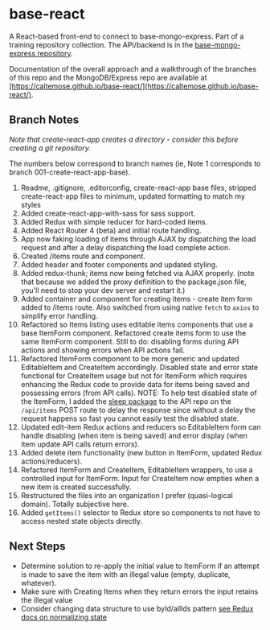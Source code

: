 # base-react

A React-based front-end to connect to base-mongo-express. Part of a training repository collection. The API/backend is in the [base-mongo-express repository](https://github.com/caltemose/base-mongo-express).

Documentation of the overall approach and a walkthrough of the branches of this repo and the MongoDB/Express repo are available at [https://caltemose.github.io/base-react/](https://caltemose.github.io/base-react/).

## Branch Notes

*Note that create-react-app creates a directory - consider this before creating a git repository.*

The numbers below correspond to branch names (ie, Note 1 corresponds to branch 001-create-react-app-base).

1. Readme, .gitignore, .editorconfig, create-react-app base files, stripped create-react-app files to minimum, updated formatting to match my styles
2. Added create-react-app-with-sass for sass support.
3. Added Redux with simple reducer for hard-coded items.
4. Added React Router 4 (beta) and initial route handling.
5. App now faking loading of items through AJAX by dispatching the load request and after a delay dispatching the load complete action.
6. Created /items route and component.
7. Added header and footer components and updated styling.
8. Added redux-thunk; items now being fetched via AJAX properly. (note that because we added the proxy definition to the package.json file, you'll need to stop your dev server and restart it.)
9. Added container and component for creating items - create item form added to /items route. Also switched from using native `fetch` to `axios` to simplify error handling.
10. Refactored so Items listing uses editable items components that use a base ItemForm component. Refactored create items form to use the same ItemForm component. Still to do: disabling forms during API actions and showing errors when API actions fail.
11. Refactored ItemForm component to be more generic and updated EditableItem and CreateItem accordingly. Disabled state and error state functional for CreateItem usage but not for ItemForm which requires enhancing the Redux code to provide data for items being saved and possessing errors (from API calls). NOTE: To help test disabled state of the ItemForm, I added the [sleep package](https://www.npmjs.com/package/sleep) to the API repo on the `/api/items` POST route to delay the response since without a delay the request happens so fast you cannot easily test the disabled state.
12. Updated edit-item Redux actions and reducers so EditableItem form can handle disabling (when item is being saved) and error display (when item update API calls return errors).
13. Added delete item functionality (new button in ItemForm, updated Redux actions/reducers).
14. Refactored ItemForm and CreateItem, EditableItem wrappers, to use a controlled input for ItemForm. Input for CreateItem now empties when a new item is created successfully.
15. Restructured the files into an organization I prefer (quasi-logical domain). Totally subjective here.
16. Added `getItems()` selector to Redux store so components to not have to access nested state objects directly.

## Next Steps

- Determine solution to re-apply the initial value to ItemForm if an attempt is made to save the item with an illegal value (empty, duplicate, whatever).
- Make sure with Creating Items when they return errors the input retains the illegal value
- Consider changing data structure to use byId/allIds pattern [see Redux docs on normalizing state](http://redux.js.org/docs/recipes/reducers/NormalizingStateShape.html)
